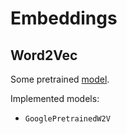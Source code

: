 # Embeddings

## Word2Vec

Some pretrained [model](https://blog.csdn.net/LeYOUNGER/article/details/79343404).

Implemented models:

* `GooglePretrainedW2V`
